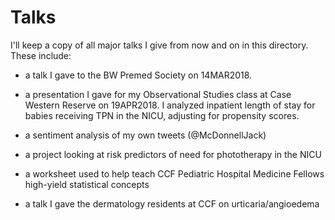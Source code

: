 # Talks

I'll keep a copy of all major talks I give from now and on in this directory. These include:

- a talk I gave to the BW Premed Society on 14MAR2018.  

- a presentation I gave for my Observational Studies class at Case Western Reserve on 19APR2018.  I analyzed inpatient length of stay for babies receiving TPN in the NICU, adjusting for propensity scores. 

- a sentiment analysis of my own tweets (@McDonnellJack)

- a project looking at risk predictors of need for phototherapy in the NICU

- a worksheet used to help teach CCF Pediatric Hospital Medicine Fellows high-yield statistical concepts

- a talk I gave the dermatology residents at CCF on urticaria/angioedema
